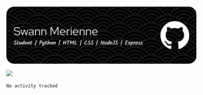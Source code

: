 ![Header](./github-header-image.png)

![](https://gitwar.herokuapp.com/badge?username=SwannMrn)

<!--START_SECTION:waka-->

```text
No activity tracked
```

<!--END_SECTION:waka-->

